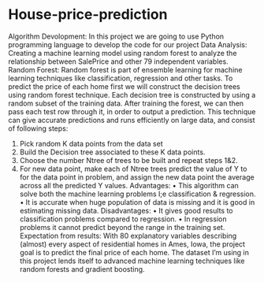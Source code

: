 # House-price-prediction
Algorithm Devolopment:
In this project we are going to use Python programming language to develop the code for our project
Data Analysis:
   Creating a machine learning model using random forest to analyze the relationship between SalePrice and other 79 independent variables.
  Random Forest:
Random forest is part of ensemble learning for machine learning techniques like classification, regression and other tasks.
To predict the price of each home first we will construct the decision trees using random forest technique. Each decision tree is constructed by using a random subset of the training data. After training the forest, we can then pass each test row through it, in order to output a prediction. This technique can give accurate predictions and runs efficiently on large data, and consist of following steps:
1.	Pick random K data points from the data set
2.	Build the Decision tree associated to these K data points.
3.	Choose the number Ntree of trees to be built and repeat steps 1&2.
4.	For new data point, make each of Ntree trees predict the value of Y to for the data point in problem, and assign the new data point the average across all the predicted Y values.
Advantages:
•	This algorithm can solve both the machine learning problems I;e classification & regression.
•	It is accurate when huge population of data is missing and it is good in estimating missing data.
Disadvantages:
•	It gives good results to classification problems compared to regression.
•	In regression problems it cannot predict beyond the range in the training set.
Expectation from results:
With 80 explanatory variables describing (almost) every aspect of residential homes in Ames, Iowa, the project goal is to predict the final price of each home.
The dataset I’m using in this project lends itself to advanced machine learning techniques like random forests and gradient boosting.
